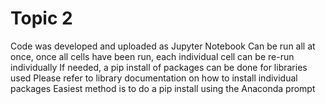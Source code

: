 # Topic 2
Code was developed and uploaded as Jupyter Notebook
Can be run all at once, once all cells have been run, each individual cell can be re-run individually
If needed, a pip install of packages can be done for libraries used
Please refer to library documentation on how to install individual packages
Easiest method is to do a pip install using the Anaconda prompt
